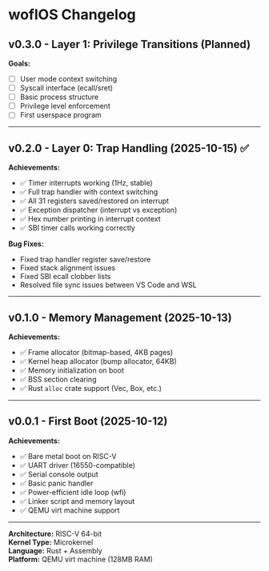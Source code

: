 # woflOS Changelog

## v0.3.0 - Layer 1: Privilege Transitions (Planned)
**Goals:**
- [ ] User mode context switching
- [ ] Syscall interface (ecall/sret)
- [ ] Basic process structure
- [ ] Privilege level enforcement
- [ ] First userspace program

---

## v0.2.0 - Layer 0: Trap Handling (2025-10-15) ✅
**Achievements:**
- ✅ Timer interrupts working (1Hz, stable)
- ✅ Full trap handler with context switching
- ✅ All 31 registers saved/restored on interrupt
- ✅ Exception dispatcher (interrupt vs exception)
- ✅ Hex number printing in interrupt context
- ✅ SBI timer calls working correctly

**Bug Fixes:**
- Fixed trap handler register save/restore
- Fixed stack alignment issues
- Fixed SBI ecall clobber lists
- Resolved file sync issues between VS Code and WSL

---

## v0.1.0 - Memory Management (2025-10-13)
**Achievements:**
- ✅ Frame allocator (bitmap-based, 4KB pages)
- ✅ Kernel heap allocator (bump allocator, 64KB)
- ✅ Memory initialization on boot
- ✅ BSS section clearing
- ✅ Rust `alloc` crate support (Vec, Box, etc.)

---

## v0.0.1 - First Boot (2025-10-12)
**Achievements:**
- ✅ Bare metal boot on RISC-V
- ✅ UART driver (16550-compatible)
- ✅ Serial console output
- ✅ Basic panic handler
- ✅ Power-efficient idle loop (wfi)
- ✅ Linker script and memory layout
- ✅ QEMU virt machine support

---

**Architecture:** RISC-V 64-bit  
**Kernel Type:** Microkernel  
**Language:** Rust + Assembly  
**Platform:** QEMU virt machine (128MB RAM)
